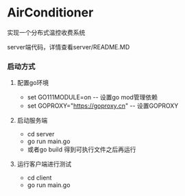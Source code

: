 # AirConditioner

实现一个分布式温控收费系统

server端代码，详情查看server/README.MD

### 启动方式
1. 配置go环境
    * set GO111MODULE=on -- 设置go mod管理依赖
    * set GOPROXY="https://goproxy.cn" -- 设置GOPROXY

2. 启动服务端
    * cd server
    * go run main.go
    * 或者go build 得到可执行文件之后再运行
    
3. 运行客户端进行测试
    * cd client
    * go run main.go